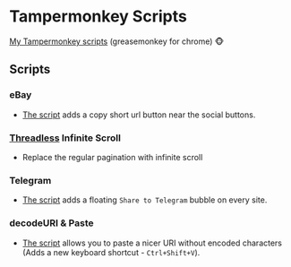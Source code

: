 # Tampermonkey Scripts
[My Tampermonkey scripts](https://greasyfork.org/en/users/32144-ariel) (greasemonkey for chrome) :monkey_face: 

## Scripts
### eBay
* [The script](ebay/add-copy-short-url-btn.user.js) adds a copy short url button near the social buttons.

### [Threadless](https://www.threadless.com) Infinite Scroll
* Replace the regular pagination with infinite scroll

### Telegram
* [The script](telegram/add-telegram-share-floating-bubble-every-site.user.js) adds a floating `Share to Telegram` bubble on every site.

### decodeURI & Paste
* [The script](paste-decoded/paste-decoded-uri-shortcut.user.js) allows you to paste a nicer URI without encoded characters (Adds a new keyboard shortcut - `Ctrl+Shift+V`).

